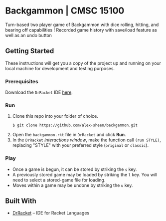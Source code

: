 # Backgammon | CMSC 15100

Turn-based two player game of Backgammon with dice rolling, hitting, and bearing off capabilities ! Recorded game history with save/load feature as well as an undo button

## Getting Started
These instructions will get you a copy of the project up and running on your local machine for development and testing purposes.

### Prerequisites
Download the `DrRacket` IDE [here](https://download.racket-lang.org).

### Run
1. Clone this repo into your folder of choice.
    ```
    $ git clone https://github.com/alex-sheen/backgammon.git
    ```
2. Open the `backgammon.rkt` file in `DrRacket` and click **Run**.
3. In the `DrRacket` _interactions window_, make the function call `(run STYLE)`, replacing "STYLE" with your preferred style (`original` or `classic`).

### Play
* Once a game is begun, it can be stored by striking the `s` key.
* A previously stored game may be loaded by striking the `l` key. You will need to select a stored-game file for loading.
* Moves within a game may be undone by striking the `u` key.

## Built With
* [DrRacket](https://racket-lang.org/) – IDE for Racket Languages
